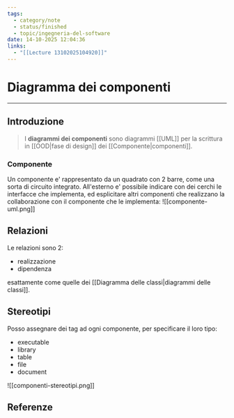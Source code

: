 ```yaml
---
tags:
  - category/note
  - status/finished
  - topic/ingegneria-del-software
date: 14-10-2025 12:04:36
links:
  - "[[Lecture 13102025104920]]"
---
```

# Diagramma dei componenti
---
## Introduzione
> I **diagrammi dei componenti** sono diagrammi [[UML]] per la scrittura in [[OOD|fase di design]] dei [[Componente|componenti]].

### Componente
Un componente e' rappresentato da un quadrato con 2 barre, come una sorta di circuito integrato. All'esterno e' possibile indicare con dei cerchi le interfacce che implementa, ed esplicitare altri componenti che realizzano la collaborazione con il componente che le implementa:
![[componente-uml.png]]

## Relazioni
Le relazioni sono 2:
- realizzazione
- dipendenza

esattamente come quelle dei [[Diagramma delle classi|diagrammi delle classi]].

## Stereotipi
Posso assegnare dei tag ad ogni componente, per specificare il loro tipo:
- executable
- library
- table
- file
- document

![[componenti-stereotipi.png]]

## Referenze